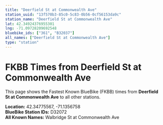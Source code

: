 ```yaml
---
title: "Deerfield St at Commonwealth Ave"
station_uuid: "13f570b3-85c0-5c83-0b56-0cf56153da9c"
station_name: "Deerfield St at Commonwealth Ave"
lat: 42.34924376955301
lng: -71.09728209692548
bluebike_ids: ["361", "B32037"]
all_names: ["Deerfield St at Commonwealth Ave"]
type: "station"
---
```


# FKBB Times from Deerfield St at Commonwealth Ave

This page shows the Fastest Known BlueBike (FKBB) times from **Deerfield St at Commonwealth Ave** to all other stations.

**Location:** 42.34775567, -71.1356758  
**BlueBike Station IDs:** D32072  
**All Known Names:** Walbridge St at Commonwealth Ave

